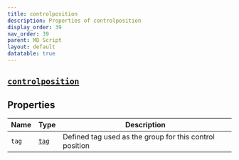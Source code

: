 ```yaml
---
title: controlposition
description: Properties of controlposition
display_order: 39
nav_order: 39
parent: MD Script
layout: default
datatable: true
---
```


##  [`controlposition`](./controlposition.html) 


## Properties

| Name | Type | Description |
|------|------|-------------|
| `tag` | [`tag`](./tag.html) | Defined tag used as the group for this control position |



